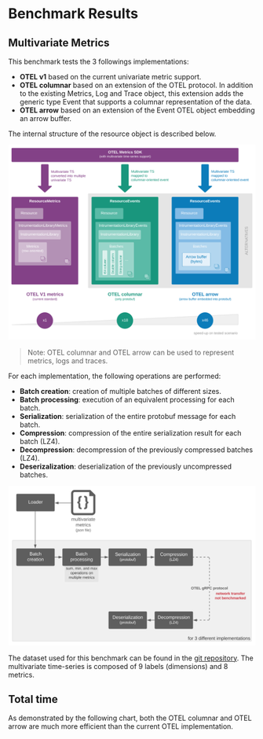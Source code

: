 # Benchmark Results

## Multivariate Metrics

This benchmark tests the 3 followings implementations:
* **OTEL v1** based on the current univariate metric support.
* **OTEL columnar** based on an extension of the OTEL protocol. In addition to the existing Metrics, Log and Trace object, this extension adds the generic type Event that supports a columnar representation of the data.
* **OTEL arrow** based on an extension of the Event OTEL object embedding an arrow buffer.

The internal structure of the resource object is described below.

![benchmark overview](images/benchmark_overview.svg)

> Note: OTEL columnar and OTEL arrow can be used to represent metrics, logs and traces.

For each implementation, the following operations are performed:
* **Batch creation**: creation of multiple batches of different sizes.
* **Batch processing**: execution of an equivalent processing for each batch.
* **Serialization**: serialization of the entire protobuf message for each batch.
* **Compression**: compression of the entire serialization result for each batch (LZ4).
* **Decompression**: decompression of the previously compressed batches (LZ4).
* **Deserizalization**: deserialization of the previously uncompressed batches.

![steps](images/steps.svg)

The dataset used for this benchmark can be found in the [git repository](https://github.com/lquerel/otel-multivariate-time-series). The multivariate time-series is composed of 9 labels (dimensions) and 8 metrics.

## Total time
As demonstrated by the following chart, both the OTEL columnar and OTEL arrow are much more efficient than the current OTEL implementation.